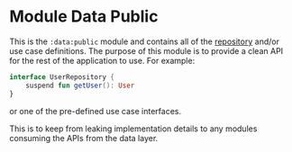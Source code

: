 # Module Data Public

This is the `:data:public` module and contains all of the [repository][repository] and/or use case definitions. The purpose of this module is to provide a clean API for the rest of the application to use. For example:

```kotlin
interface UserRepository {
	suspend fun getUser(): User
}
```

or one of the pre-defined use case interfaces.

This is to keep from leaking implementation details to any modules consuming the APIs from the data layer.

[repository]: https://developer.android.com/jetpack/guide#fetch-data
